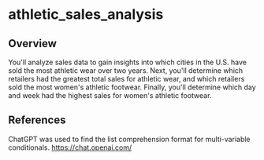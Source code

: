 # athletic_sales_analysis

## Overview

You'll analyze sales data to gain insights into which cities in the U.S. have sold the most athletic wear over two years. Next, you'll determine which retailers had the greatest total sales for athletic wear, and which retailers sold the most women's athletic footwear. Finally, you'll determine which day and week had the highest sales for women's athletic footwear.

## References

ChatGPT was used to find the list comprehension format for multi-variable conditionals. https://chat.openai.com/
